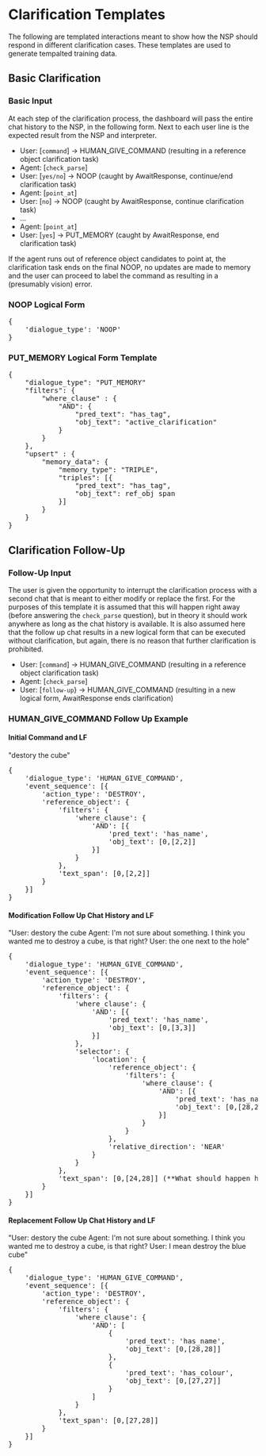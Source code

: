 # Clarification Templates #

The following are templated interactions meant to show how the NSP should respond in different clarification cases.  These templates are used to generate tempalted training data.

## Basic Clarification ##

### Basic Input ###

At each step of the clarification process, the dashboard will pass the entire chat history to the NSP, in the following form.  Next to each user line is the expected result from the NSP and interpreter.

- User:    [`command`]        ->  HUMAN_GIVE_COMMAND (resulting in a reference object clarification task)
- Agent:   [`check_parse`]
- User:    [`yes/no`]         -> NOOP (caught by AwaitResponse, continue/end clarification task)
- Agent:   [`point_at`]
- User:    [`no`]             -> NOOP (caught by AwaitResponse, continue clarification task)
- ...
- Agent:   [`point_at`]
- User:    [`yes`]            -> PUT_MEMORY (caught by AwaitResponse, end clarification task)

If the agent runs out of reference object candidates to point at, the clarification task ends on the final NOOP, no updates are made to memory and the user can proceed to label the command as resulting in a (presumably vision) error.

### NOOP Logical Form ###

<pre>
{
    'dialogue_type': 'NOOP'
}
</pre>

### PUT_MEMORY Logical Form Template ###

<pre>
{
    "dialogue_type": "PUT_MEMORY"
    "filters": {
        "where_clause" : {
            "AND": {
                "pred_text": "has_tag",
                "obj_text": "active_clarification"
            }
        }
    },
    "upsert" : {
        "memory_data": {
            "memory_type": "TRIPLE",
            "triples": [{
                "pred_text": "has_tag",
                "obj_text": ref_obj span
            }]
        }
    }
}
</pre>

## Clarification Follow-Up ##

### Follow-Up Input ###

The user is given the opportunity to interrupt the clarification process with a second chat that is meant to either modify or replace the first.  For the purposes of this template it is assumed that this will happen right away (before answering the `check_parse` question), but in theory it should work anywhere as long as the chat history is available.  It is also assumed here that the follow up chat results in a new logical form that can be executed without clarification, but again, there is no reason that further clarification is prohibited.

- User:    [`command`]        -> HUMAN_GIVE_COMMAND (resulting in a reference object clarification task)
- Agent:   [`check_parse`]
- User:    [`follow-up`}      -> HUMAN_GIVE_COMMAND (resulting in a new logical form, AwaitResponse ends clarification)

### HUMAN_GIVE_COMMAND Follow Up Example ###

#### Initial Command and LF ###

"destory the cube"
<pre>
{
    'dialogue_type': 'HUMAN_GIVE_COMMAND',
    'event_sequence': [{
        'action_type': 'DESTROY',
        'reference_object': {
            'filters': {
                'where_clause': {
                    'AND': [{
                        'pred_text': 'has_name',
                        'obj_text': [0,[2,2]]
                    }]
                }
            },
            'text_span': [0,[2,2]]
        }
    }]
}
</pre>

#### Modification Follow Up Chat History and LF ###

"User: destory the cube Agent: I'm not sure about something. I think you wanted me to destroy a cube, is that right? User: the one next to the hole"
<pre>
{
    'dialogue_type': 'HUMAN_GIVE_COMMAND',
    'event_sequence': [{
        'action_type': 'DESTROY',
        'reference_object': {
            'filters': {
                'where_clause': {
                    'AND': [{
                        'pred_text': 'has_name',
                        'obj_text': [0,[3,3]]
                    }]
                },
                'selector': {
                    'location': {
                        'reference_object': {
                            'filters': {
                                'where_clause': {
                                    'AND': [{
                                        'pred_text': 'has_name',
                                        'obj_text': [0,[28,28]]
                                    }]
                                }
                            }
                        },
                        'relative_direction': 'NEAR'
                    }
                }
            },
            'text_span': [0,[24,28]] (**What should happen here?**)
        }
    }]
}
</pre>

#### Replacement Follow Up Chat History and LF ###

"User: destory the cube Agent: I'm not sure about something. I think you wanted me to destroy a cube, is that right? User: I mean destroy the blue cube"
<pre>
{
    'dialogue_type': 'HUMAN_GIVE_COMMAND',
    'event_sequence': [{
        'action_type': 'DESTROY',
        'reference_object': {
            'filters': {
                'where_clause': {
                    'AND': [
                        {
                            'pred_text': 'has_name',
                            'obj_text': [0,[28,28]]
                        },
                        {
                            'pred_text': 'has_colour',
                            'obj_text': [0,[27,27]]
                        }
                    ]
                }
            },
            'text_span': [0,[27,28]]
        }
    }]
}
</pre>
